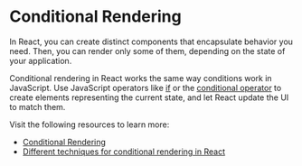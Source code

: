 # Conditional Rendering

In React, you can create distinct components that encapsulate behavior you need. Then, you can render only some of them, depending on the state of your application.

Conditional rendering in React works the same way conditions work in JavaScript. Use JavaScript operators like [if](https://developer.mozilla.org/en-US/docs/Web/JavaScript/Reference/Statements/if...else) or the [conditional operator](https://developer.mozilla.org/en-US/docs/Web/JavaScript/Reference/Operators/Conditional_Operator) to create elements representing the current state, and let React update the UI to match them.

Visit the following resources to learn more:

- [Conditional Rendering](https://reactjs.org/docs/conditional-rendering.html)
- [Different techniques for conditional rendering in React](https://www.robinwieruch.de/conditional-rendering-react/)
